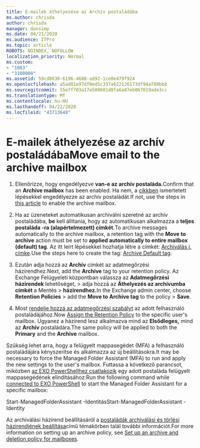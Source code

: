 ```yaml
---
title: E-mailek áthelyezése az Archív postaládába
ms.author: chrisda
author: chrisda
manager: dansimp
ms.date: 04/21/2020
ms.audience: ITPro
ms.topic: article
ROBOTS: NOINDEX, NOFOLLOW
localization_priority: Normal
ms.custom:
- "1083"
- "3100008"
ms.assetid: 59cd8630-6196-4680-ad92-1ce0e479f924
ms.openlocfilehash: a5ad81e97df0ed5c337a622126173df94af80bb8
ms.sourcegitcommit: 55eff703a17e500681d8fa6a87eb067019ade3cc
ms.translationtype: MT
ms.contentlocale: hu-HU
ms.lasthandoff: 04/22/2020
ms.locfileid: "43713648"
---
```

# <a name="move-email-to-the-archive-mailbox"></a><span data-ttu-id="7da38-102">E-mailek áthelyezése az archív postaládába</span><span class="sxs-lookup"><span data-stu-id="7da38-102">Move email to the archive mailbox</span></span>

1. <span data-ttu-id="7da38-103">Ellenőrizze, hogy engedélyezve **van-e az archív postaláda.**</span><span class="sxs-lookup"><span data-stu-id="7da38-103">Confirm that an **Archive mailbox** has been enabled.</span></span> <span data-ttu-id="7da38-104">Ha nem, a [cikkben](https://docs.microsoft.com/office365/securitycompliance/enable-archive-mailboxes) ismertetett lépésekkel engedélyezze az archív postaládát.</span><span class="sxs-lookup"><span data-stu-id="7da38-104">If not, use the steps in [this article](https://docs.microsoft.com/office365/securitycompliance/enable-archive-mailboxes) to enable the archive mailbox.</span></span>

2. <span data-ttu-id="7da38-105">Ha az üzeneteket automatikusan archiválni szeretné az archív postaládába, **be** kell állítania, hogy az automatikusan alkalmazza a **teljes postaláda -ra (alapértelmezett) címkét.**</span><span class="sxs-lookup"><span data-stu-id="7da38-105">To archive messages automatically to the archive mailbox, a retention tag with the **Move to archive** action must be set to **applied automatically to entire mailbox (default) tag**.</span></span> <span data-ttu-id="7da38-106">Az itt leírt lépésekkel hozhatja létre a címkét: [Archiválás i. címke](https://docs.microsoft.com/office365/securitycompliance/set-up-an-archive-and-deletion-policy-for-mailboxes#create-a-custom-archive-default-policy-tag).</span><span class="sxs-lookup"><span data-stu-id="7da38-106">Use the steps here to create the tag: [Archive Default tag](https://docs.microsoft.com/office365/securitycompliance/set-up-an-archive-and-deletion-policy-for-mailboxes#create-a-custom-archive-default-policy-tag).</span></span>

3. <span data-ttu-id="7da38-107">Ezután adja hozzá az **Archív** címkét az adatmegőrzési házirendhez.</span><span class="sxs-lookup"><span data-stu-id="7da38-107">Next, add the **Archive** tag to your retention policy.</span></span> <span data-ttu-id="7da38-108">Az Exchange Felügyeleti központban válassza az **Adatmegőrzési házirendek** lehetőséget, > adja hozzá az **Áthelyezés az archívumba címkét** a Mentés > **házirendhez.**</span><span class="sxs-lookup"><span data-stu-id="7da38-108">In the Exchange admin center, choose **Retention Policies** > add the **Move to Archive tag** to the policy > **Save**.</span></span>

4. <span data-ttu-id="7da38-109">Most [rendelje hozzá az adatmegőrzési szabályt](https://docs.microsoft.com/exchange/security-and-compliance/messaging-records-management/apply-retention-policy) az adott felhasználó postaládájához.</span><span class="sxs-lookup"><span data-stu-id="7da38-109">Now [Assign the Retention Policy](https://docs.microsoft.com/exchange/security-and-compliance/messaging-records-management/apply-retention-policy) to the specific user's mailbox.</span></span> <span data-ttu-id="7da38-110">Ugyanez a házirend lesz alkalmazva mind az **Elsődleges,** mind az **Archív** postaládára.</span><span class="sxs-lookup"><span data-stu-id="7da38-110">The same policy will be applied to both the **Primary** and the **Archive** mailbox.</span></span>

<span data-ttu-id="7da38-111">Szükség lehet arra, hogy a felügyelt mappasegédet (MFA) a felhasználó postaládájára kényszerítse és alkalmazza az új beállításokra.</span><span class="sxs-lookup"><span data-stu-id="7da38-111">It may be necessary to force the Managed Folder Assistant (MFA) to run and apply the new settings to the user's mailbox.</span></span> <span data-ttu-id="7da38-112">Futtassa a következő parancsot, miközben [az EXO PowerShellhez csatlakozik](https://docs.microsoft.com/powershell/exchange/exchange-online/connect-to-exchange-online-powershell/connect-to-exchange-online-powershell?view=exchange-ps) egy adott postaláda felügyelt mappasegédének elindításához:</span><span class="sxs-lookup"><span data-stu-id="7da38-112">Run the following command while [connected to EXO PowerShell](https://docs.microsoft.com/powershell/exchange/exchange-online/connect-to-exchange-online-powershell/connect-to-exchange-online-powershell?view=exchange-ps) to start the Managed Folder Assistant for a specific mailbox:</span></span>
  
<span data-ttu-id="7da38-113">Start-ManagedFolderAssistant -Identitás<name of the mailbox></span><span class="sxs-lookup"><span data-stu-id="7da38-113">Start-ManagedFolderAssistant -Identity <name of the mailbox></span></span>

<span data-ttu-id="7da38-114">Az archiválási házirend beállításáról a [postaládák archiválási és törlési házirendjének beállítása](https://docs.microsoft.com/office365/securitycompliance/set-up-an-archive-and-deletion-policy-for-mailboxes#step-1-enable-archive-mailboxes-for-users)című témakörben talál további információt.</span><span class="sxs-lookup"><span data-stu-id="7da38-114">For more information on setting up an archive policy, see [Set up an archive and deletion policy for mailboxes](https://docs.microsoft.com/office365/securitycompliance/set-up-an-archive-and-deletion-policy-for-mailboxes#step-1-enable-archive-mailboxes-for-users).</span></span>
  